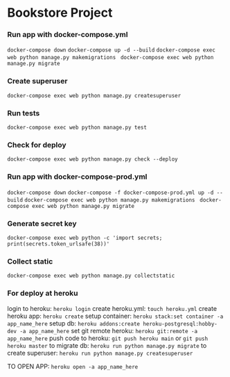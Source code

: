 # Bookstore Project

### Run app with docker-compose.yml
```docker-compose down```
```docker-compose up -d --build```
```docker-compose exec web python manage.py makemigrations ```
```docker-compose exec web python manage.py migrate```

### Create superuser
```docker-compose exec web python manage.py createsuperuser```

### Run tests
```docker-compose exec web python manage.py test```

### Check for deploy
```docker-compose exec web python manage.py check --deploy```


### Run app with docker-compose-prod.yml
```docker-compose down```
```docker-compose -f docker-compose-prod.yml up -d --build```
```docker-compose exec web python manage.py makemigrations ```
```docker-compose exec web python manage.py migrate```


### Generate secret key
```docker-compose exec web python -c 'import secrets; print(secrets.token_urlsafe(38))'```

### Collect static
```docker-compose exec web python manage.py collectstatic```


### For deploy at heroku
login to heroku: ```heroku login```
create heroku.yml: ```touch heroku.yml```
create heroku app: ```heroku create```
setup container: ```heroku stack:set container -a app_name_here```
setup db: ```heroku addons:create heroku-postgresql:hobby-dev -a app_name_here```
set git remote heroku: ```heroku git:remote -a app_name_here```
push code to heroku: ```git push heroku main``` or ```git push heroku master```
to migrate db: ```heroku run python manage.py migrate```
to create superuser: ```heroku run python manage.py createsuperuser```

TO OPEN APP: ```heroku open -a app_name_here```